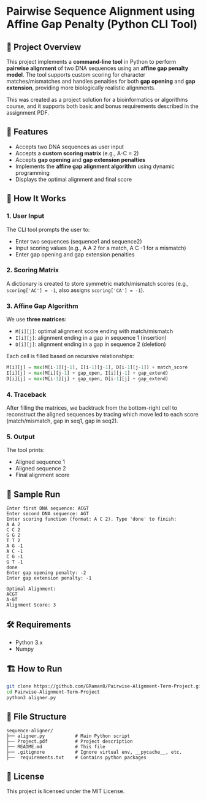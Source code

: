 # Pairwise Sequence Alignment using Affine Gap Penalty (Python CLI Tool)

## 📌 Project Overview
This project implements a **command-line tool** in Python to perform **pairwise alignment** of two DNA sequences using an **affine gap penalty model**. The tool supports custom scoring for character matches/mismatches and handles penalties for both **gap opening** and **gap extension**, providing more biologically realistic alignments.

This was created as a project solution for a bioinformatics or algorithms course, and it supports both basic and bonus requirements described in the assignment PDF.


## 🚀 Features
- Accepts two DNA sequences as user input
- Accepts a **custom scoring matrix** (e.g., A-C = 2)
- Accepts **gap opening** and **gap extension penalties**
- Implements the **affine gap alignment algorithm** using dynamic programming
- Displays the optimal alignment and final score


## 🧠 How It Works

### 1. **User Input**
The CLI tool prompts the user to:
- Enter two sequences (sequence1 and sequence2)
- Input scoring values (e.g., A A 2 for a match, A C -1 for a mismatch)
- Enter gap opening and gap extension penalties

### 2. **Scoring Matrix**
A dictionary is created to store symmetric match/mismatch scores (e.g., `scoring['AC'] = -1`, also assigns `scoring['CA'] = -1`).

### 3. **Affine Gap Algorithm**
We use **three matrices**:
- `M[i][j]`: optimal alignment score ending with match/mismatch
- `I[i][j]`: alignment ending in a gap in sequence 1 (insertion)
- `D[i][j]`: alignment ending in a gap in sequence 2 (deletion)

Each cell is filled based on recursive relationships:
```python
M[i][j] = max(M[i-1][j-1], I[i-1][j-1], D[i-1][j-1]) + match_score
I[i][j] = max(M[i][j-1] + gap_open, I[i][j-1] + gap_extend)
D[i][j] = max(M[i-1][j] + gap_open, D[i-1][j] + gap_extend)
```

### 4. **Traceback**
After filling the matrices, we backtrack from the bottom-right cell to reconstruct the aligned sequences by tracing which move led to each score (match/mismatch, gap in seq1, gap in seq2).

### 5. **Output**
The tool prints:
- Aligned sequence 1
- Aligned sequence 2
- Final alignment score



## 🧪 Sample Run
```
Enter first DNA sequence: ACGT
Enter second DNA sequence: AGT
Enter scoring function (format: A C 2). Type 'done' to finish:
A A 2
C C 2
G G 2
T T 2
A G -1
A C -1
C G -1
G T -1
done
Enter gap opening penalty: -2
Enter gap extension penalty: -1

Optimal Alignment:
ACGT
A-GT
Alignment Score: 3
```



## 🛠️ Requirements
- Python 3.x
- Numpy



## 🏗️ How to Run
```bash
git clone https://github.com/GRaman8/Pairwise-Alignment-Term-Project.git
cd Pairwise-Alignment-Term-Project
python3 aligner.py
```



## 📁 File Structure
```
sequence-aligner/
├── aligner.py           # Main Python script
├── Project.pdf          # Project description           
├── README.md            # This file
├── .gitignore           # Ignore virtual env, __pycache__, etc.
├──  requirements.txt    # Contains python packages
```




## 📜 License
This project is licensed under the MIT License.

